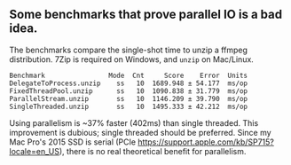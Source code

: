 ## Some benchmarks that prove parallel IO is a bad idea.

The benchmarks compare the single-shot time to unzip a ffmpeg distribution.
7Zip is required on Windows, and `unzip` on Mac/Linux.

```
Benchmark                Mode  Cnt     Score    Error  Units
DelegateToProcess.unzip    ss   10  1689.948 ± 54.177  ms/op
FixedThreadPool.unzip      ss   10  1090.838 ± 31.779  ms/op
ParallelStream.unzip       ss   10  1146.209 ± 39.790  ms/op
SingleThreaded.unzip       ss   10  1495.333 ± 42.212  ms/op
```

Using parallelism is ~37% faster (402ms) than single threaded.
This improvement is dubious; single threaded should be preferred.
Since my Mac Pro's 2015 SSD is serial (PCIe https://support.apple.com/kb/SP715?locale=en_US),
there is no real theoretical benefit for parallelism.